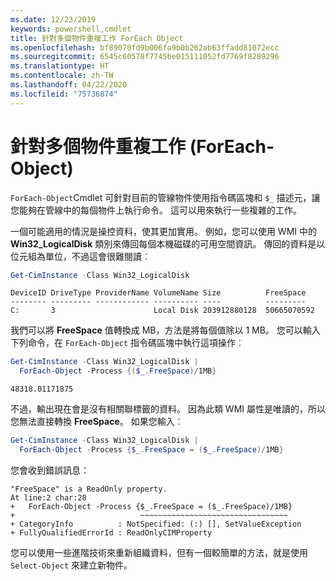 ```yaml
---
ms.date: 12/23/2019
keywords: powershell,cmdlet
title: 針對多個物件重複工作 ForEach Object
ms.openlocfilehash: bf89070fd9b006fa9b0b262ab63ffadd81072ecc
ms.sourcegitcommit: 6545c60578f7745be015111052fd7769f8289296
ms.translationtype: HT
ms.contentlocale: zh-TW
ms.lasthandoff: 04/22/2020
ms.locfileid: "75736874"
---
```

# <a name="repeating-a-task-for-multiple-objects-foreach-object"></a>針對多個物件重複工作 (ForEach-Object)

`ForEach-Object`Cmdlet 可針對目前的管線物件使用指令碼區塊和 `$_` 描述元，讓您能夠在管線中的每個物件上執行命令。 這可以用來執行一些複雜的工作。

一個可能適用的情況是操控資料，使其更加實用。 例如，您可以使用 WMI 中的 **Win32_LogicalDisk** 類別來傳回每個本機磁碟的可用空間資訊。 傳回的資料是以位元組為單位，不過這會很難閱讀︰

```powershell
Get-CimInstance -Class Win32_LogicalDisk
```

```Output
DeviceID DriveType ProviderName VolumeName Size          FreeSpace
-------- --------- ------------ ---------- ----          ---------
C:       3                      Local Disk 203912880128  50665070592
```

我們可以將 **FreeSpace** 值轉換成 MB，方法是將每個值除以 1 MB。 您可以輸入下列命令，在 `ForEach-Object` 指令碼區塊中執行這項操作︰

```powershell
Get-CimInstance -Class Win32_LogicalDisk |
  ForEach-Object -Process {($_.FreeSpace)/1MB}
```

```Output
48318.01171875
```

不過，輸出現在會是沒有相關聯標籤的資料。 因為此類 WMI 屬性是唯讀的，所以您無法直接轉換 **FreeSpace**。 如果您輸入︰

```powershell
Get-CimInstance -Class Win32_LogicalDisk |
  ForEach-Object -Process {$_.FreeSpace = ($_.FreeSpace)/1MB}
```

您會收到錯誤訊息：

```Output
"FreeSpace" is a ReadOnly property.
At line:2 char:28
+   ForEach-Object -Process {$_.FreeSpace = ($_.FreeSpace)/1MB}
+                            ~~~~~~~~~~~~~~~~~~~~~~~~~~~~~~~~~
+ CategoryInfo          : NotSpecified: (:) [], SetValueException
+ FullyQualifiedErrorId : ReadOnlyCIMProperty
```

您可以使用一些進階技術來重新組織資料，但有一個較簡單的方法，就是使用 `Select-Object` 來建立新物件。
